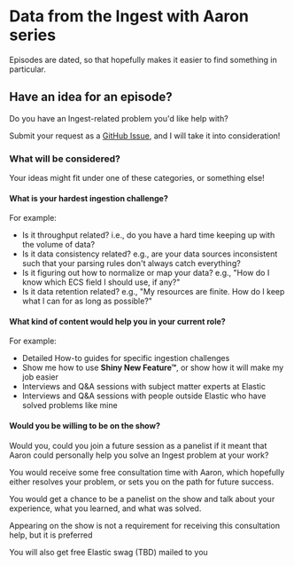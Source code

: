 # Data from the Ingest with Aaron series

Episodes are dated, so that hopefully makes it easier to find something in particular.

## Have an idea for an episode?

Do you have an Ingest-related problem you'd like help with? 

Submit your request as a [GitHub Issue](https://github.com/untergeek/ingest_with_aaron/issues),
and I will take it into consideration!

### What will be considered?

Your ideas might fit under one of these categories, or something else!

#### What is your hardest ingestion challenge?

For example:

* Is it throughput related? i.e., do you have a hard time keeping up with the volume of data?
* Is it data consistency related? e.g., are your data sources inconsistent such that your parsing rules don't always catch everything?
* Is it figuring out how to normalize or map your data? e.g., "How do I know which ECS field I should use, if any?"
* Is it data retention related? e.g., "My resources are finite. How do I keep what I can for as long as possible?"

#### What kind of content would help you in your current role?

For example:

* Detailed How-to guides for specific ingestion challenges
* Show me how to use **Shiny New Feature™**, or show how it will make my job easier
* Interviews and Q&A sessions with subject matter experts at Elastic
* Interviews and Q&A sessions with people outside Elastic who have solved problems like mine

#### Would you be willing to be on the show?

Would you, could you join a future session as a panelist if it meant that
Aaron could personally help you solve an Ingest problem at your work?

You would receive some free consultation time with Aaron, which hopefully either
resolves your problem, or sets you on the path for future success.

You would get a chance to be a panelist on the show and talk about your
experience, what you learned, and what was solved.

Appearing on the show is not a requirement for receiving this consultation help,
but it is preferred

You will also get free Elastic swag (TBD) mailed to you
